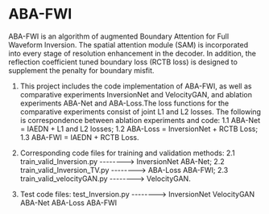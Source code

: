 # ABA-FWI
ABA-FWI is an algorithm of augmented Boundary Attention for Full Waveform Inversion.  The spatial attention module (SAM) is incorporated into every stage of resolution enhancement in the decoder.  In addition, the reflection coefficient tuned boundary loss (RCTB loss) is designed to supplement the penalty for boundary misfit.  

1. This project includes the code implementation of ABA-FWI, as well as comparative experiments InversionNet and VelocityGAN, and ablation experiments ABA-Net and ABA-Loss.The loss functions for the comparative experiments consist of joint L1 and L2 losses. The following is correspondence between ablation experiments and code:
1.1 ABA-Net = IAEDN + L1 and L2 losses;
1.2 ABA-Loss = InversionNet + RCTB Loss;
1.3 ABA-FWI = IAEDN + RCTB Loss.

2. Corresponding code files for training and validation methods:
2.1 train_valid_Inversion.py  --------> InversionNet   ABA-Net;
2.2 train_valid_Inversion_TV.py -------->  ABA-Loss ABA-FWI;
2.3 train_valid_velocityGAN.py -------->  VelocityGAN.

3. Test code files:
test_Inversion.py  --------> InversionNet  VelocityGAN  ABA-Net  ABA-Loss ABA-FWI

